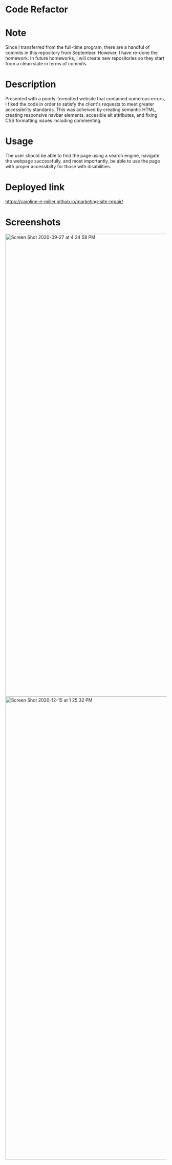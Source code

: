 # Code Refactor

# Note
Since I transferred from the full-time program, there are a handful of commits in this repository from September. However, I have re-done the homework. In future homeworks, I will create new repositories so they start from a clean slate in terms of commits.

# Description
Presented with a poorly-formatted website that contained numerous errors, I fixed the code in order to satisfy the client's requests to meet greater accessibility standards. This was acheived by creating semantic HTML, creating responsive navbar elements, accesible alt attributes, and fixing CSS formatting issues including commenting.

# Usage
The user should be able to find the page using a search engine, navigate the webpage successfully, and most importantly, be able to use the page with proper accessibilty for those with disabilities.

# Deployed link

https://caroline-e-miller.github.io/marketing-site-repair/

# Screenshots

<img width="1440" alt="Screen Shot 2020-09-27 at 4 24 58 PM" src="https://user-images.githubusercontent.com/70964778/101956057-8f601680-3bc4-11eb-88cb-8dee4c92c695.png">

<img width="1440" alt="Screen Shot 2020-12-15 at 1 25 32 PM" src="https://user-images.githubusercontent.com/70964778/102262937-4a482700-3ed9-11eb-8f00-b4fb94a0e2a7.png">

